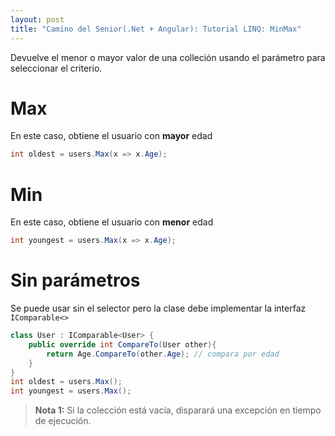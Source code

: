 ```yaml
---
layout: post
title: "Camino del Senior(.Net + Angular): Tutorial LINQ: MinMax"
---
```


Devuelve el menor o mayor valor de <!--more-->una colleción usando el parámetro para seleccionar el criterio.

# Max
En este caso, obtiene el usuario con **mayor** edad

```csharp
int oldest = users.Max(x => x.Age);
```

# Min
En este caso, obtiene el usuario con **menor** edad

```csharp
int youngest = users.Max(x => x.Age);
```

# Sin parámetros
Se puede usar sin el selector pero la clase debe implementar la interfaz `IComparable<>`

```csharp
class User : IComparable<User> {
    public override int CompareTo(User other){
        return Age.CompareTo(other.Age); // compara por edad
    }
}
int oldest = users.Max();
int youngest = users.Max();
```

> **Nota 1:** Si la colección está vacía, disparará una excepción en tiempo de ejecución.